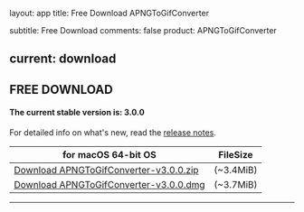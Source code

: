layout: app
title: Free Download APNGToGifConverter

subtitle: Free Download
comments: false
product: APNGToGifConverter

current: download
---

## <strong>FREE DOWNLOAD</strong>

#### <b>The current stable version is: 3.0.0</b>

For detailed info on what's new, read the [release notes](./changelog.html).

for macOS 64-bit OS | FileSize
------------------------------ | -------------------------
[Download APNGToGifConverter-v3.0.0.zip](http://www.filefactory.com/file/62rhb8dovpdt/APNGToGifConverter-3.0.0.zip)    | (~3.4MiB)
[Download APNGToGifConverter-v3.0.0.dmg](http://www.filefactory.com/file/3moncfzxik2t/APNGToGifConverter-3.0.0.dmg)    | (~3.7MiB)


---

